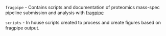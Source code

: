 `fragpipe` - Contains scripts and documentation of proteomics mass-spec pipeline submission and analysis with [fragpipe](https://fragpipe.nesvilab.org/)

`scripts` - In house scripts created to process and create figures based on fragpipe output.
